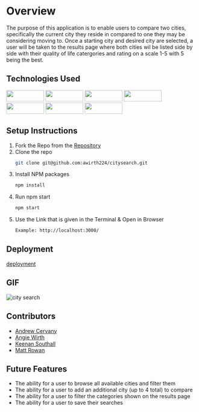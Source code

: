 # Overview
The purpose of this application is to enable users to compare two cities, specifically the current city they reside in compared to one they may be considering moving to. Once a starting city and desired city are selected, a user will be taken to the results page where both cities wil be listed side by side with their quality of life catergories and rating on a scale 1-5 with 5 being the best.

## Technologies Used
<div>
  <img src="https://shields.io/badge/TypeScript-3178C6?logo=TypeScript&logoColor=FFF&style=flat-square" width="100" height="30"/>
  <img src="https://img.shields.io/badge/-react-333333?logo=react&style=for-the-badge" width="100" height="30"/>
  <img src="https://img.shields.io/badge/-react%20router-f44250?logo=react%20router&logoColor=white&style=for-the-badge" width="100" height="30"/>
  <img src="https://img.shields.io/badge/-cypress-007780?logo=cypress&logoColor=white&style=for-the-badge" width="100" height="30"/>
  <img src="https://img.shields.io/badge/-CSS3-315780?logo=css3&style=for-the-badge" width="100" height="30"/>
  <img src="https://img.shields.io/badge/-npm-c12127?logo=npm&logoColor=white&style=for-the-badge" width="100"  height="30"/>
  <img src="https://img.shields.io/badge/JavaScript-323330?style=for-the-badge&logo=javascript&logoColor=F7DF1E" width="100" height="30" />
</div>

## Setup Instructions
1. Fork the Repo from the [Repository](https://github.com/awirth224/citysearch)
2. Clone the repo
   ```sh
   git clone git@github.com:awirth224/citysearch.git
   ```
3. Install NPM packages
   ```sh
   npm install
   ```
4. Run npm start
   ```sh
   npm start
   ```
5. Use the Link that is given in the Terminal & Open in Browser
   ```sh
   Example: http://localhost:3000/
   ```

## Deployment
[deployment](citysearch.vercel.app)

## GIF
![city search](https://user-images.githubusercontent.com/110955503/221709782-410bec18-7a3c-44c3-9011-dc6ecf483471.gif)

## Contributors
* [Andrew Cervany](https://github.com/AndrewCerveny)
* [Angie Wirth](https://github.com/awirth224)
* [Keenan Southall](https://github.com/keenans1)
* [Matt Rowan](https://github.com/Rowan121)

## Future Features

- The ability for a user to browse all available cities and filter them 
- The ability for a user to add an additional city (up to 4 total) to compare
- The ability for a user to filter the categories shown on the results page
- The ability for a user to save their searches


